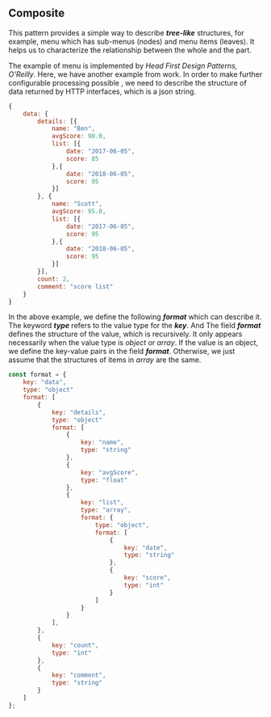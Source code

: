 ## Composite

This pattern provides a simple way to describe _**tree-like**_ structures, for example, menu which has sub-menus \(nodes\) and menu items \(leaves\). It helps us to characterize the relationship between the whole and the part.

The example of menu is implemented by _Head First Design Patterns,  O'Reilly_. Here, we have another example from work. In order to make further configurable processing possible , we need to describe the structure of data returned by HTTP interfaces, which is a json string.

```js
{
    data: {
        details: [{
            name: "Ben",
            avgScore: 90.0,
            list: [{
                date: "2017-06-05",
                score: 85
            },{
                date: "2018-06-05",
                score: 95
            }]
        }, {
            name: "Scott",
            avgScore: 95.0,
            list: [{
                date: "2017-06-05",
                score: 95
            },{
                date: "2018-06-05",
                score: 95
            }]
        }],
        count: 2,
        comment: "score list"
    }
}
```

In the above example, we define the following _**format**_ which can describe it. The keyword _**type**_ refers to the value type for the _**key**_. And The field _**format**_ defines the structure of the value, which is recursively. It only appears necessarily when the value type is _object_ or _array_. If the value is an object, we define the key-value pairs in the field _**format**_. Otherwise, we just assume that the structures of items in _array_ are the same.

```js
const format = {
    key: "data",
    type: "object"
    format: [
        {
            key: "details",
            type: "object"
            format: [
                {
                    key: "name",
                    type: "string"
                },
                {
                    key: "avgScore",
                    type: "float"
                },
                {
                    key: "list",
                    type: "array",
                    format: {
                        type: "object",
                        format: [
                            {
                                key: "date",
                                type: "string"
                            },
                            {
                                key: "score",
                                type: "int"
                            }
                        ]
                    }
                }
            ],
        },
        {
            key: "count",
            type: "int"
        },
        {
            key: "comment",
            type: "string"
        }
    ]
};
```



